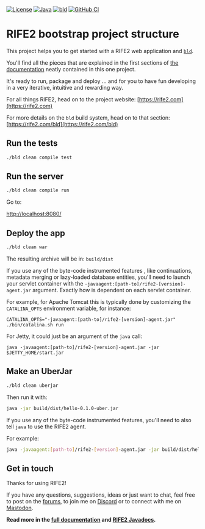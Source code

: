 [![License](https://img.shields.io/badge/license-Apache%20License%202.0-blue.svg)](https://opensource.org/licenses/Apache-2.0)
[![Java](https://img.shields.io/badge/java-17%2B-blue)](https://www.oracle.com/java/technologies/javase/jdk17-archive-downloads.html)
[![bld](https://img.shields.io/badge/2.2.1-FA9052?label=bld&labelColor=2392FF)](https://rife2.com/bld)
[![GitHub CI](https://github.com/rife2/rife2-bld-hello/actions/workflows/bld.yml/badge.svg)](https://github.com/rife2/rife2-bld-hello/actions/workflows/bld.yml)

# RIFE2 bootstrap project structure

This project helps you to get started with a RIFE2 web application and [`bld`](https://rife2.com/bld).

You'll find all the pieces that are explained in the first sections of
[the documentation](https://github.com/rife2/rife2/wiki) neatly contained
in this one project.

It's ready to run, package and deploy ... and for you to have fun developing
in a very iterative, intuitive and rewarding way.

For all things RIFE2, head on to the project website:
[https://rife2.com](https://rife2.com)

For more details on the `bld` build system, head on to that section:
[https://rife2.com/bld](https://rife2.com/bld)

## Run the tests

```bash
./bld clean compile test
```

## Run the server

```bash
./bld clean compile run
```

Go to:

[http://localhost:8080/](http://localhost:8080/)

## Deploy the app

```bash
./bld clean war
```

The resulting archive will be in:
`build/dist`

If you use any of the byte-code instrumented features , like continuations,
metadata merging or lazy-loaded database entities, you'll need to launch your
servlet container with the `-javaagent:[path-to]/rife2-[version]-agent.jar`
argument. Exactly how is dependent on each servlet container.

For example, for Apache Tomcat this is typically done by customizing the
`CATALINA_OPTS` environment variable, for instance:

```shell
CATALINA_OPTS="-javaagent:[path-to]/rife2-[version]-agent.jar" ./bin/catalina.sh run
```

For Jetty, it could just be an argument of the `java` call:

```shell
java -javaagent:[path-to]/rife2-[version]-agent.jar -jar $JETTY_HOME/start.jar
```

## Make an UberJar

```bash
./bld clean uberjar
```

Then run it with:

```bash
java -jar build/dist/hello-0.1.0-uber.jar
```

If you use any of the byte-code instrumented features, you'll need to also tell
`java` to use the RIFE2 agent.

For example:

```bash
java -javaagent:[path-to]/rife2-[version]-agent.jar -jar build/dist/hello-0.1.0-uber.jar
```

## Get in touch

Thanks for using RIFE2!

If you have any questions, suggestions, ideas or just want to chat, feel free
to post on the [forums](https://forum.uwyn.com), to join
me on [Discord](https://discord.gg/DZRYPtkb6J) or to connect with me on
[Mastodon](https://uwyn.net/@gbevin).


**Read more in the [full documentation](https://github.com/rife2/rife2/wiki)
and  [RIFE2 Javadocs](https://rife2.github.io/rife2/).**
